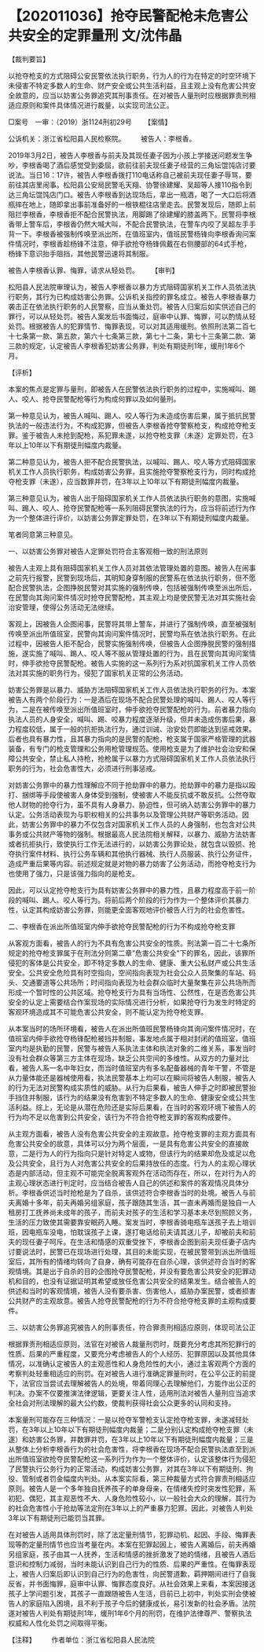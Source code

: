 # 【202011036】抢夺民警配枪未危害公共安全的定罪量刑 文/沈伟晶

【裁判要旨】

以抢夺枪支的方式阻碍公安民警依法执行职务，行为人的行为在特定的时空环境下未侵害不特定多数人的生命、财产安全或公共生活利益，且主观上没有危害公共安全故意的，应当以妨害公务罪追究其刑事责任。在对被告人量刑时应根据罪责刑相适应原则和案件具体情况进行裁量，以实现司法公正。

□案号　一审：（2019）浙1124刑初29号 　　【案情】

公诉机关：浙江省松阳县人民检察院。 　　被告人：李根香。

2019年3月2日，被告人李根香与前夫及其现任妻子因为小孩上学接送问题发生争吵，李根香喝了酒后感觉受到委屈，欲前往前夫现任妻子经营的三角坛馄饨店讨要说法。当日16：17许，被告人李根香拨打110电话称自己被前夫现任妻子辱骂，要前往其店里闹事。松阳县公安局民警毛天翔、协警徐建耀、吴超等人接110指令到达三角坛馄饨店门口。被告人李根香到达现场后，拿出一瓶酒，喝了一大口后将酒瓶摔在地上，随即拿出事前准备好的一根铁棍往店里走去。民警发现后，随即上前阻拦李根香，李根香拒不配合民警执法，用脚踢了徐建耀的膝盖两下。民警将李根香带上警车后，李根香仍然大喊大叫，不配合民警执法，在警车内咬了吴超左手手背一下。李根香被强制传唤至派出所，在值班室内，值班民警杨锋向李根香询问案件情况时，李根香趁杨锋不注意，伸手欲抢夺杨锋佩戴在右侧腰部的64式手枪，杨锋下意识抬手阻挡，其他民警迅速将其制服。

被告人李根香认罪、悔罪，请求从轻处罚。 　　【审判】

松阳县人民法院审理认为，被告人李根香以暴力方式阻碍国家机关工作人员依法执行职务，其行为已构成妨害公务罪。公诉机关指控的罪名成立。被告人李根香暴力袭击正在依法执行职务的人民警察，应当从重处罚。被告人归案后如实供述自己的罪行，可以从轻处罚。被告人案发后书面悔过，庭审中认罪、悔罪，可以酌情从轻处罚。根据被告人的犯罪情节、悔罪表现，可以对其适用缓刑。依照刑法第二百七十七条第一款、第五款，第六十七条第三款，第七十二条，第七十三条第二款、第三款的规定，认定被告人李根香犯妨害公务罪，判处有期徒刑1年，缓刑1年6个月。

【评析】

本案的焦点是定罪与量刑，即被告人在民警依法执行职务的过程中，实施喊叫、踢人、咬人、抢夺民警配枪等行为构成何罪以及如何量刑。

第一种意见认为，被告人喊叫、踢人、咬人等行为未造成伤害后果，属于抵抗民警执法的一般违法行为，不构成犯罪，但被告人李根香抢夺警察枪支，构成抢夺枪支罪。鉴于被告人未抢到配枪，系犯罪未遂，以抢夺枪支罪（未遂）定罪处罚，在3年以上10年以下有期徒刑幅度内裁量。

第二种意见认为，被告人拒不配合民警执法，以喊叫、踢人、咬人等方式阻碍国家机关工作人员执行职务，构成妨害公务罪，且实施抢夺警察枪支行为，同时构成抢夺枪支罪（未遂），应当数罪并罚，在3年以上10年以下有期徒刑幅度内裁量。

第三种意见认为，被告人出于阻碍国家机关工作人员依法执行职务的意图，实施喊叫、踢人、咬人、抢夺民警配枪等一系列阻碍民警执法的行为，应当将前述行为作为一个整体进行评价，以妨害公务罪定罪处罚，在3年以下有期徒刑幅度内裁量。

笔者同意第三种意见。

一、以妨害公务罪对被告人定罪处罚符合主客观相一致的刑法原则

被告人主观上具有阻碍国家机关工作人员对其依法管理处置的意图。被告人在闹事之前先行报警，民警到现场后，其明知身穿制服的民警系在依法执行职务，但不愿配合民警执法，企图挣脱民警对其实施的强制传唤，包括被强制传唤至派出所后，在民警向其询问案件情况时抢夺民警配枪，其主观上均是使民警无法对其实施社会治安管理，使得公务活动无法继续。

客观上，因被告人企图闹事，民警将其带上警车，并进行了强制传唤，直至被强制传唤至派出所值班室，民警向其询问案件情况时，民警均系在依法执行职务。在此过程中，因被告人拒不配合，民警实施强制传唤，但被告人企图挣脱民警的强制措施，遂实施了喊叫、踢人、咬人等不服从管理处置的行为，且在民警向其询问案情时，伸手欲抢夺民警配枪。被告人实施的这一系列行为系对抗国家机关工作人员依法对其实施的职务行为，侵犯了国家机关正常的公务活动。

妨害公务罪是以暴力、威胁方法阻碍国家机关工作人员依法执行职务的行为。本案被告人有两个阶段行为：一是酒后在现场不配合民警处理的喊叫、踢人、咬人等行为，二是在被传唤至派出所值班室时，伸手欲抢夺民警配枪的行为。前者暴力指向执法人员的人身安全，喊叫、踢、咬暴力程度逐渐升级，但并未造成伤害后果，暴力程度较低，属于一般的抗拒执法行为，通过训诫、治安处罚即能达到惩戒效果。后者也具有暴力性，且其暴力指向的是民警的配枪，枪支属于国家严格管理的武器装备，有专门的枪支管理和公务用枪管理规范。使用枪支是为了维护社会治安和保障公共安全，禁止私人持枪，抢枪属于以暴力方式阻碍国家机关工作人员依法执行职务的行为，社会危害性大，必须进行刑事惩戒。

对妨害公务罪中的暴力性理解应不同于抢劫罪中的暴力。抢劫罪中的暴力是指以殴打、捆绑等手段使被害人身体受到强制，使被害人不能反抗或不敢反抗。公然夺取他人财物的抢夺行为，虽不具有人身暴力、胁迫性，但可纳入妨害公务罪中的暴力认定。公务活动表现为与职权相关的公共事务以及管理公共财产等职务活动。因此，妨害公务罪中的暴力不仅包含对国家机关工作人员的人身强制，也包含对公共事务或公共财产等物的强制。根据最高人民法院相关解释，以暴力、威胁方法妨害或者抗拒执行，致使执行工作无法进行的，以妨害公务罪论处，就包含以毁损、抢夺执行案件材料、执行公务车辆和其他执行器械、执行人员服装、执行公务证件，造成严重后果等内容。前述规定就是对物的暴力妨害了公务活动，而抢夺枪支行为也使用了强力，只是该强力指向的是枪支。

因此，可以认定抢夺枪支行为具有妨害公务罪中的暴力性，且暴力程度高于前一阶段的喊叫、踢人、咬人等行为。将前后两个阶段的行为作为一个整体评价其暴力性，认定其构成妨害公务罪，则能更全面客观地评价被告人行为的社会危害性。

二、李根香在派出所值班室内伸手欲抢夺民警配枪的行为不构成抢夺枪支罪

从客观方面看，被告人的行为不具有危害公共安全的性质。刑法第一百二十七条所规定的抢夺枪支罪属于在刑法分则第二章"危害公共安全"下的罪名，因此，该罪所侵犯的客体是公共安全，即不特定多数人的生命、健康、重大公私财产或公共生活安全。公共安全危险具有时空指向，空间指向表现为社会公众人员聚集的车站、码头、交通要道等公共场所；时间指向表现为社会群众临时大量聚集在非公共场所而形成一个暂时性的公共区域。抢夺枪支行为具有当场性、公然性，在是否危害公共安全的认定上需要结合作案现场的实际情况进行分析，如果抢夺行为发生时特定的客观环境造成其不可能危害公共安全，则不能认定为抢夺枪支罪。

从本案当时的场所环境看，被告人在派出所值班民警杨锋向其询问案件情况时，在值班室内伸手欲抢夺杨锋配枪被挡并制服，事发地点属于相对封闭的值班室，值班室内均是执勤的民警，民警与被告人系执法主体和执法对象的二维关系，事发当时没有社会群众等第三方主体在现场，缺乏公共空间的多维性。从双方的力量对比看，被告人系一名中年妇女，而当时值班室内有多名配备器械的青年干警，不管是从力量体能还是器械使用看，执法民警基本上均可以在瞬间将被告人制服，被告人的行为无法对民警构成实质性的威胁。从行为后果看，被告人伸手之时即被民警抬手挡住并制服，该行为的结果没有危害到不特定多数人的生命、健康安全或公共生活利益。综上，无论是从潜在危险还是实际后果看，在当时的客观环境下被告人的行为均不足以危害到公共安全，该行为不符合抢夺枪支罪的客观构成要件。

从主观方面看，被告人没有危害公共安全的主观故意。抢夺枪支罪的主观方面具有危害公共安全的故意，具体可以分为两个层面，一是具有危害公共安全的直接故意，二是行为人的行为指向只是针对特定人或物，但该行为的结果却危及或足以危及公共安全，且行为人对危害公共安全的后果持放任的态度。行为人的主观心理状态是内部活动，但主观不可能完全脱离客观外在活动而存在，所以，在对行为人的主观心理状态进行判定时，应当结合被告人自己的供述和案件的客观情况具体分析。李根香供述当时抢枪是为了自杀，该供述符合李根香当时的处境。被告人与前夫离婚十多年，前夫再婚另组家庭，孩子跟随其生活，其一直未再婚而是独自一人租房打工抚养尚未成年的孩子，而前夫对孩子的生活和学习基本未尽到照顾义务，生活的压力致使其需要靠安眠药入睡。案发当时，李根香骑电瓶车送孩子去上培训班，因电瓶车没电，怕耽误孩子上课，遂打电话给前夫请其送儿子，却被前夫和前夫的现任妻子呵斥。在生活和情感的双重受挫下，李根香企图到前夫现任妻子店内讨要说法时，民警已在现场进行处理，其目的未能实现，在被民警带到派出所值班室后，其所有的情绪均转向了自身，确有可能存在自杀心理，该供述符合当时的客观情境。其是出于自杀的目的企图抢夺民警配枪，并没有要危害公共安全的犯罪动机和目的，也没有证据证明其希望或放任危害公共安全的结果发生。结合被告人的供述和当时的客观情境，被告人没有要杀害、伤害他人，威胁办案民警，或者损害公共财产的主观故意。被告人抢夺民警配枪的行为不符合抢夺枪支罪的主观构成要件。

三、以妨害公务罪追究被告人的刑事责任，符合罪责刑相适应原则，体现司法公正

根据罪责刑相适应原则，法官在对被告人裁量刑罚时，既要充分考虑其所犯罪行的性质、后果的严重程度，又要充分考虑被告人的个人经历、犯罪原因以及其他具体情况，以准确认定被告人的主观恶性和人身危险性的大小，通过主客观两个方面的考察判处轻重相适应的刑罚。在对被告人进行准确定罪量刑时，在公平公正的前提下，法官应当尝试去理解被告人的处境，带着同理心去理解他们，方能作出公正的判决。办案不仅要推演法律逻辑，更要关注人性，适用刑法对被告人量刑应当追求全社会对刑法理解的最大公约数，使裁判获得社会公众更多的认同和支持。

本案量刑可能存在三种情况：一是以抢夺军警枪支认定抢夺枪支罪，未遂减轻处罚，在3年以上10年以下有期徒刑幅度内裁量；二是分别认定构成抢夺枪支罪（未遂）和妨害公务罪，并数罪并罚，在3年以上10年以下有期徒刑幅度内裁量；三是从整体上分析李根香行为的社会危害性，将李根香在现场不配合民警执法直至到派出所值班室欲抢夺民警配枪这一系列行为作为一个整体评价，认定该整体行为侵犯了民警执行公务行为的正常活动，构成妨害公务罪，对其在3年以下有期徒刑、拘役、管制或者罚金幅度内判处。从本案实际看，第三种裁量方式符合罪责刑相适应原则。被告人是一个多年独自抚养孩子的单身母亲，在情绪失控时突发性犯罪，系初犯、偶犯，其主观恶性不大、人身危险性较小，以一般社会大众的理解，其行为的社会危害性小于抢劫等法定刑在3年以上的严重暴力犯罪。因此，对被告人判处3年以下有期徒刑已能罚当其罪。

在对被告人适用具体刑罚时，除了法定量刑情节，犯罪动机、起因、手段、悔罪表现等酌定量刑情节也应当考量在内。本案在犯罪起因上，被告人离婚后，前夫再婚另组家庭，孩子由其一人抚养，生活和情感的挫折激发了她的情绪，且被告人酒后意识和控制力减弱，当时未能认识到自己行为的性质、后果的严重性。在悔罪表现上，被告人归案后即认识到自己行为的危害性，向民警道歉，羁押期间进行了自我反省，并书面悔罪，庭审中认罪、悔罪态度良好。从社会效果上来看，本案因接送孩子上学问题引发，其孩子一直跟随被告人生活，目前已上初中，判处实刑会使被告人的家庭陷入困境，且不利于孩子今后的健康成长，易引发新的社会矛盾。法院遂对被告人判处有期徒刑1年，缓刑1年6个月的刑罚，在维护法律尊严、警察执法权威和人性化处罚之间取得平衡。

【注释】 　　作者单位：浙江省松阳县人民法院